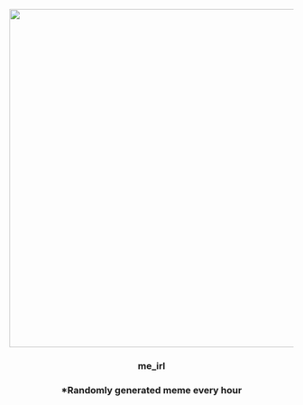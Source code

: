 <p align="center">
        <img src="https://i.redd.it/d3e1kl1hg0r91.jpg" width="600" height="600">
        </p>
        <h3 align="center">me_irl</h3>
        <h3 align="center">*Randomly generated meme every hour</h3>
    